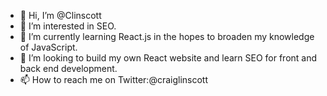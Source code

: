 - 👋 Hi, I’m @Clinscott
- 👀 I’m interested in SEO.
- 🌱 I’m currently learning React.js in the hopes to broaden my knowledge of JavaScript.
- 💞️ I’m looking to build my own React website and learn SEO for front and back end development. 
- 📫 How to reach me on Twitter:@craiglinscott
